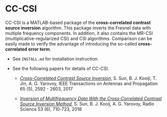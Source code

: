 CC-CSI
======

CC-CSI is a MATLAB-based package of the **cross-correlated contrast source inversion** algorithm. This package inverts the Fresnel data with multiple frequency components. In addition, it also contains the MR-CSI (multiplicative-regularized CSI) and CSI algorithms. Comparison can be easily made to verify the advantage of introducing the so-called **cross-correlated error term**. 

- See `INSTALL.md` for installation instruction.

- See the following papers for details of CC-CSI.

	- [*Cross-Correlated Contrast Source Inversion*](https://ieeexplore.ieee.org/stamp/stamp.jsp?arnumber=7862846), S. Sun, B. J. Kooiji, T. Jin, A. G. Yarovoy, IEEE Transactions on Antennas and Propagation 65 (5), 2592 - 2603, 2017

	- [*Inversion of Multifrequency Data With the Cross‐Correlated Contrast Source Inversion Method*](https://agupubs.onlinelibrary.wiley.com/doi/pdf/10.1029/2017RS006505), S. Sun, B. J. Kooij, A. G. Yarovoy, Radio Science 53 (6), 710-723, 2018



